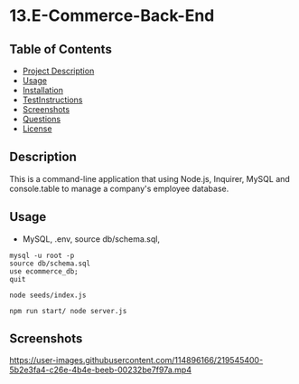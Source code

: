 # 13.E-Commerce-Back-End


## Table of Contents 
  - [Project Description](#Description)
  - [Usage](#Usage)
  - [Installation](#Installation)
  - [TestInstructions](#TestInstructions)
  - [Screenshots](#Screenshots)
  - [Questions](#Questions)
  - [License](#License)

## Description
This is a command-line application that using Node.js, Inquirer, MySQL and console.table to manage a company's employee database.

## Usage

- MySQL, .env, source db/schema.sql,
~~~
mysql -u root -p
source db/schema.sql
use ecommerce_db;
quit
~~~
~~~
node seeds/index.js
~~~
~~~
npm run start/ node server.js
~~~



## Screenshots



https://user-images.githubusercontent.com/114896166/219545400-5b2e3fa4-c26e-4b4e-beeb-00232be7f97a.mp4


